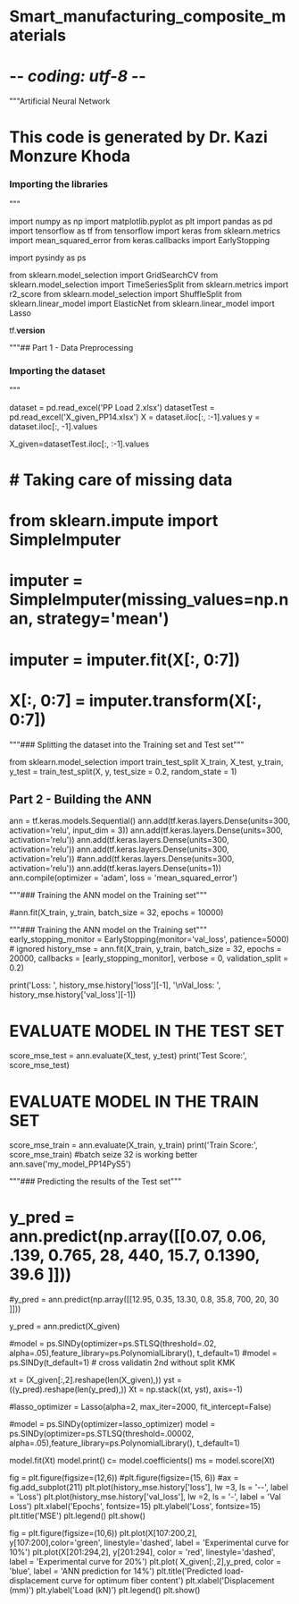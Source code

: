 # Smart_manufacturing_composite_materials

# -*- coding: utf-8 -*-
"""Artificial Neural Network

# This code is generated by Dr. Kazi Monzure Khoda

### Importing the libraries
"""

import numpy as np
import matplotlib.pyplot as plt
import pandas as pd
import tensorflow as tf
from tensorflow import keras
from sklearn.metrics import mean_squared_error
from keras.callbacks import EarlyStopping

import pysindy as ps

from sklearn.model_selection import GridSearchCV
from sklearn.model_selection import TimeSeriesSplit
from sklearn.metrics import r2_score
from sklearn.model_selection import ShuffleSplit
from sklearn.linear_model import ElasticNet
from sklearn.linear_model import Lasso


tf.__version__

"""## Part 1 - Data Preprocessing

### Importing the dataset
"""

dataset = pd.read_excel('PP Load 2.xlsx')
datasetTest = pd.read_excel('X_given_PP14.xlsx')
X = dataset.iloc[:, :-1].values
y = dataset.iloc[:, -1].values

X_given=datasetTest.iloc[:, :-1].values

# # Taking care of missing data
# from sklearn.impute import SimpleImputer 
# imputer = SimpleImputer(missing_values=np.nan, strategy='mean')
# imputer = imputer.fit(X[:, 0:7])
# X[:, 0:7] = imputer.transform(X[:, 0:7])

"""### Splitting the dataset into the Training set and Test set"""

from sklearn.model_selection import train_test_split
X_train, X_test, y_train, y_test = train_test_split(X, y, test_size = 0.2, random_state = 1)


## Part 2 - Building the ANN
ann = tf.keras.models.Sequential()
ann.add(tf.keras.layers.Dense(units=300, activation='relu', input_dim = 3))
ann.add(tf.keras.layers.Dense(units=300, activation='relu'))
ann.add(tf.keras.layers.Dense(units=300, activation='relu'))
ann.add(tf.keras.layers.Dense(units=300, activation='relu'))
#ann.add(tf.keras.layers.Dense(units=300, activation='relu'))
ann.add(tf.keras.layers.Dense(units=1))
ann.compile(optimizer = 'adam', loss = 'mean_squared_error')

"""### Training the ANN model on the Training set"""

#ann.fit(X_train, y_train, batch_size = 32, epochs = 10000)

"""### Training the ANN model on the Training set"""
early_stopping_monitor = EarlyStopping(monitor='val_loss', patience=5000)  # ignored
history_mse = ann.fit(X_train, y_train, batch_size = 32, epochs = 20000, callbacks = [early_stopping_monitor], verbose = 0, validation_split = 0.2)

print('Loss:    ', history_mse.history['loss'][-1], '\nVal_loss: ', history_mse.history['val_loss'][-1])

# EVALUATE MODEL IN THE TEST SET
score_mse_test = ann.evaluate(X_test, y_test)
print('Test Score:', score_mse_test)

# EVALUATE MODEL IN THE TRAIN SET
score_mse_train = ann.evaluate(X_train, y_train)
print('Train Score:', score_mse_train)
#batch seize 32 is working better
ann.save('my_model_PP14PyS5')

"""### Predicting the results of the Test set"""

 
# y_pred = ann.predict(np.array([[0.07, 0.06, .139, 0.765, 28, 440, 15.7, 0.1390, 39.6 ]]))
#y_pred = ann.predict(np.array([[12.95, 0.35, 13.30, 0.8, 35.8, 700, 20, 30 ]]))

y_pred = ann.predict(X_given)


#model = ps.SINDy(optimizer=ps.STLSQ(threshold=.02, alpha=.05),feature_library=ps.PolynomialLibrary(), t_default=1)
#model = ps.SINDy(t_default=1)  # cross validatin 2nd without split KMK

xt = (X_given[:,2].reshape(len(X_given),))
yst = ((y_pred).reshape(len(y_pred),))
Xt = np.stack((xt, yst), axis=-1)

#lasso_optimizer = Lasso(alpha=2, max_iter=2000, fit_intercept=False)

#model = ps.SINDy(optimizer=lasso_optimizer)
model = ps.SINDy(optimizer=ps.STLSQ(threshold=.00002, alpha=.05),feature_library=ps.PolynomialLibrary(), t_default=1)

model.fit(Xt)
model.print()
c= model.coefficients()
ms = model.score(Xt)



fig = plt.figure(figsize=(12,6))
#plt.figure(figsize=(15, 6))
#ax = fig.add_subplot(211)
plt.plot(history_mse.history['loss'], lw =3, ls = '--', label = 'Loss')
plt.plot(history_mse.history['val_loss'], lw =2, ls = '-', label = 'Val Loss')
plt.xlabel('Epochs', fontsize=15)
plt.ylabel('Loss', fontsize=15)
plt.title('MSE')
plt.legend()
plt.show()

fig = plt.figure(figsize=(10,6))
plt.plot(X[107:200,2], y[107:200],color='green', linestyle='dashed', label = 'Experimental curve for 10%')
plt.plot(X[201:294,2], y[201:294], color = 'red', linestyle='dashed', label = 'Experimental curve for 20%')
plt.plot( X_given[:,2],y_pred, color = 'blue', label = 'ANN prediction for 14%')
plt.title('Predicted load-displacement curve for optimum fiber content')
plt.xlabel('Displacement (mm)')
plt.ylabel('Load (kN)')
plt.legend()
plt.show()
